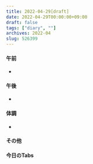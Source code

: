 ```yaml
---
title: 2022-04-29[draft]
date: 2022-04-29T00:00:00+09:00
draft: false
tags: ["diary", ""]
archives: 2022-04
slug: 526399
---
```

#### 午前
- 
#### 午後
- 
#### 体調
- 
#### その他
#### 今日のTabs